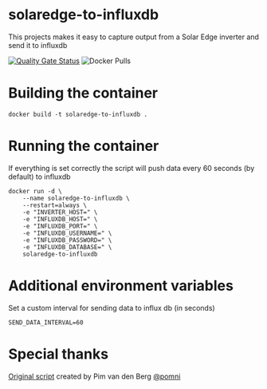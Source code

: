 # solaredge-to-influxdb
This projects makes it easy to capture output from a Solar Edge inverter and send it to influxdb

[![Quality Gate Status](https://sonarcloud.io/api/project_badges/measure?project=maartenvana_solaredge-to-influxdb&metric=alert_status)](https://sonarcloud.io/dashboard?id=maartenvana_solaredge-to-influxdb)
![Docker Pulls](https://img.shields.io/docker/pulls/maartenvana/solaredge-to-influxdb)

# Building the container
```
docker build -t solaredge-to-influxdb .
```

# Running the container
If everything is set correctly the script will push data every 60 seconds (by default) to influxdb
```
docker run -d \
    --name solaredge-to-influxdb \
    --restart=always \
    -e "INVERTER_HOST=" \
    -e "INFLUXDB_HOST=" \
    -e "INFLUXDB_PORT=" \
    -e "INFLUXDB_USERNAME=" \
    -e "INFLUXDB_PASSWORD=" \
    -e "INFLUXDB_DATABASE=" \
    solaredge-to-influxdb
```

# Additional environment variables
Set a custom interval for sending data to influx db (in seconds)
```
SEND_DATA_INTERVAL=60
```

# Special thanks
[Original script](https://gitlab.com/snippets/1853864#L9) created by Pim van den Berg [@pomni](https://gitlab.com/pommi) 
